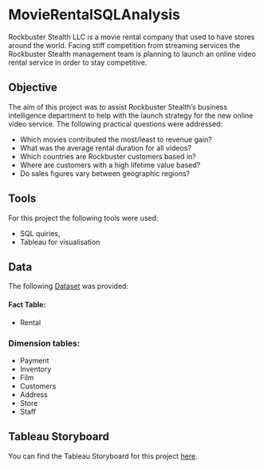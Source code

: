 # MovieRentalSQLAnalysis
Rockbuster Stealth LLC is a movie rental company that used to have stores around the
world. Facing stiff competition from streaming services the Rockbuster Stealth
management team is planning to launch an online video rental service in order to stay competitive.
## Objective
The aim of this project was to assist Rockbuster Stealth’s business intelligence
department to help with the launch strategy for the new online video service.
The following practical questions were addressed:
* Which movies contributed the most/least to revenue gain?
* What was the average rental duration for all videos?
* Which countries are Rockbuster customers based in?
* Where are customers with a high lifetime value based?
* Do sales figures vary between geographic regions?

## Tools
For this project the following tools were used:
* SQL quiries,
* Tableau for visualisation

## Data
The following [Dataset](http://www.postgresqltutorial.com/wp-content/uploads/2019/05/dvdrental.zip) was provided:
#### Fact Table:
* Rental
### Dimension tables:
* Payment
* Inventory
* Film
* Customers
* Address
* Store
* Staff

## Tableau Storyboard
You can find the Tableau Storyboard for this project [here](https://public.tableau.com/app/profile/ruzanna.sargsyan/viz/Rockbuster_movie_rental_final/Story1?publish=yes![image](https://github.com/Ruzanna-Sar/MovieRentalSQLAnalysis/assets/145699655/ee99eaa4-cefe-4f3a-a75b-0a9acef9703d)
).
